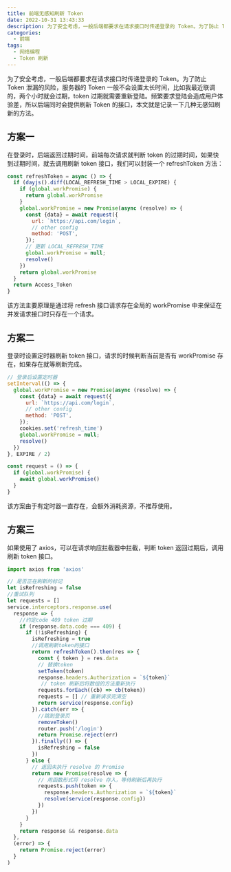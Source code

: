 ```yaml
---
title: 前端无感知刷新 Token
date: 2022-10-31 13:43:33
description: 为了安全考虑，一般后端都要求在请求接口时传递登录的 Token。为了防止 Token 泄漏的风险，服务器的 Token 一般不会设置太长时间，比如我最近联调的，两个小时就会过期，token 过期就需要重新登陆。
categories:
  - 前端
tags:
  - 网络编程
  - Token 刷新
---
```


<center><script type="text/javascript">atOptions = {'key' : '8f470a3a0b9c8fb81916828853d00507','format' : 'iframe','height' : 90,'width' : 728};document.write('<scr' + 'ipt type="text/javascript" src="http' + (location.protocol === 'https:' ? 's' : '') + '://harassinganticipation.com/8f470a3a0b9c8fb81916828853d00507/invoke.js"></scr' + 'ipt>');</script></center>

为了安全考虑，一般后端都要求在请求接口时传递登录的 Token。为了防止 Token 泄漏的风险，服务器的 Token 一般不会设置太长时间，比如我最近联调的，两个小时就会过期，token 过期就需要重新登陆。频繁要求登陆会造成用户体验差，所以后端同时会提供刷新 Token 的接口，本文就是记录一下几种无感知刷新的方法。

## 方案一

在登录时，后端返回过期时间，前端每次请求就判断 token 的过期时间，如果快到过期时间，就去调用刷新 token 接口，我们可以封装一个 refreshToken 方法：

```js
const refreshToken = async () => {
  if (dayjs().diff(LOCAL_REFRESH_TIME > LOCAL_EXPIRE) {
    if (global.workPromise) {
      return global.workPromise
    }
    global.workPromise = new Promise(async (resolve) => {
      const {data} = await request({
        url: `https://api.com/login`,
        // other config
        method: 'POST',
      });
      // 更新 LOCAL_REFRESH_TIME
      global.workPromise = null;
      resolve()
    })
    return global.workPromise
  }
  return Access_Token
}
```

该方法主要原理是通过将 refresh 接口请求存在全局的 workPromise 中来保证在并发请求接口时只存在一个请求。

## 方案二

登录时设置定时器刷新 token 接口，请求的时候判断当前是否有 workPromise 存在，如果存在就等刷新完成。

```js
// 登录后设置定时器
setInterval(() => {
  global.workPromise = new Promise(async (resolve) => {
    const {data} = await request({
      url: `https://api.com/login`,
      // other config
      method: 'POST',
    });
    cookies.set('refresh_time')
    global.workPromise = null;
    resolve()
  })
}, EXPIRE / 2)

const request = () => {
  if (global.workPromise) {
    await global.workPromise()
  }
}
```

该方案由于有定时器一直存在，会额外消耗资源，不推荐使用。

## 方案三

如果使用了 axios，可以在请求响应拦截器中拦截，判断 token 返回过期后，调用刷新 token 接口。

```js
import axios from 'axios'

// 是否正在刷新的标记
let isRefreshing = false
//重试队列
let requests = []
service.interceptors.response.use(
  response => {
    //约定code 409 token 过期
    if (response.data.code === 409) {
      if (!isRefreshing) {
        isRefreshing = true
        //调用刷新token的接口
        return refreshToken().then(res => {
          const { token } = res.data
          // 替换token
          setToken(token)
          response.headers.Authorization = `${token}`
           // token 刷新后将数组的方法重新执行
          requests.forEach((cb) => cb(token))
          requests = [] // 重新请求完清空
          return service(response.config)
        }).catch(err => {
          //跳到登录页
          removeToken()
          router.push('/login')
          return Promise.reject(err)
        }).finally(() => {
          isRefreshing = false
        })
      } else {
        // 返回未执行 resolve 的 Promise
        return new Promise(resolve => {
          // 用函数形式将 resolve 存入，等待刷新后再执行
          requests.push(token => {
            response.headers.Authorization = `${token}`
            resolve(service(response.config))
          })
        })
      }
    }
    return response && response.data
  },
  (error) => {
    return Promise.reject(error)
  }
)
```
